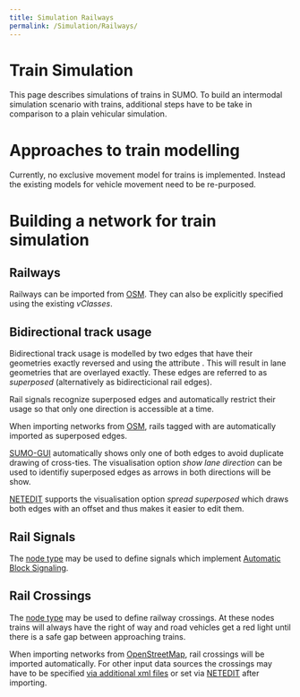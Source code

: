 ```yaml
---
title: Simulation Railways
permalink: /Simulation/Railways/
---
```


Train Simulation
================

This page describes simulations of trains in SUMO. To build an intermodal simulation scenario with trains, additional steps have to be take in comparison to a plain vehicular simulation.

Approaches to train modelling
=============================

Currently, no exclusive movement model for trains is implemented. Instead the existing models for vehicle movement need to be re-purposed.

Building a network for train simulation
=======================================

Railways
--------

Railways can be imported from [OSM](/Networks/Import/OpenStreetMap "wikilink"). They can also be explicitly specified using the existing *vClasses*.

Bidirectional track usage
-------------------------

Bidirectional track usage is modelled by two edges that have their geometries exactly reversed and using the attribute . This will result in lane geometries that are overlayed exactly. These edges are referred to as *superposed* (alternatively as bidirecticional rail edges).

Rail signals recognize superposed edges and automatically restrict their usage so that only one direction is accessible at a time.

When importing networks from [OSM](/Networks/Import/OpenStreetMap "wikilink"), rails tagged with are automatically imported as superposed edges.

[SUMO-GUI](/SUMO-GUI "wikilink") automatically shows only one of both edges to avoid duplicate drawing of cross-ties. The visualisation option *show lane direction* can be used to identifiy superposed edges as arrows in both directions will be show.

[NETEDIT](/NETEDIT "wikilink") supports the visualisation option *spread superposed* which draws both edges with an offset and thus makes it easier to edit them.

Rail Signals
------------

The [node type](/Networks/Building_Networks_from_own_XML-descriptions#Node_Descriptions "wikilink") may be used to define signals which implement [Automatic Block Signaling](http://en.wikipedia.org/wiki/Automatic_block_signaling).

Rail Crossings
--------------

The [node type](/Networks/Building_Networks_from_own_XML-descriptions#Node_Descriptions "wikilink") may be used to define railway crossings. At these nodes trains will always have the right of way and road vehicles get a red light until there is a safe gap between approaching trains.

When importing networks from [OpenStreetMap](/Networks/Import/OpenStreetMap "wikilink"), rail crossings will be imported automatically. For other input data sources the crossings may have to be specified [via additional xml files](/Tutorials/ScenarioGuide#Modifying_an_imported_network_via_plain.xml "wikilink") or set via [NETEDIT](/NETEDIT "wikilink") after importing.